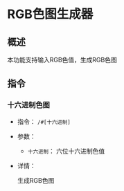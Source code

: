 # RGB色图生成器

## 概述

本功能支持输入RGB色值，生成RGB色图

## 指令

### 十六进制色图

- 指令： `/#[十六进制]`

- 参数：

  - `十六进制`： 六位十六进制色值

- 详情：

  生成RGB色图
